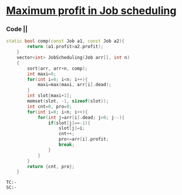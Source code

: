 # [Maximum profit in Job scheduling](https://practice.geeksforgeeks.org/problems/job-sequencing-problem-1587115620/1)

### Code ||

``` .cpp
static bool comp(const Job a1, const Job a2){
        return (a1.profit>a2.profit);
    }
    vector<int> JobScheduling(Job arr[], int n) 
    { 
        sort(arr, arr+n, comp);
        int maxi=0;
        for(int i=0; i<n; i++){
            maxi=max(maxi, arr[i].dead);
        }
        int slot[maxi+1];
        memset(slot, -1, sizeof(slot));
        int cnt=0, pro=0;
        for(int i=0; i<n; i++){
            for(int j=arr[i].dead; j>0; j--){
                if(slot[j]==-1){
                    slot[j]=i;
                    cnt++;
                    pro+=arr[i].profit;
                    break;
                }
            }
        }
        return {cnt, pro};
    } 
```

```
TC:-   
SC:- 
```
